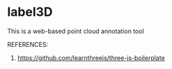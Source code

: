 # label3D
This is a web-based point cloud annotation tool


REFERENCES:
1. https://github.com/learnthreejs/three-js-boilerplate
